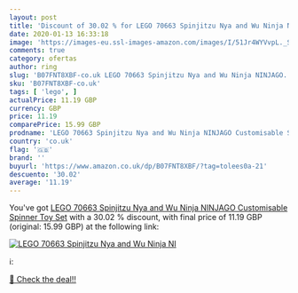 ```yaml
---
layout: post
title: 'Discount of 30.02 % for LEGO 70663 Spinjitzu Nya and Wu Ninja NI'
date: 2020-01-13 16:33:18
image: 'https://images-eu.ssl-images-amazon.com/images/I/51Jr4WYVvpL._SL400_.jpg'
comments: true
category: ofertas
author: ring
slug: 'B07FNT8XBF-co.uk LEGO 70663 Spinjitzu Nya and Wu Ninja NINJAGO...'
sku: 'B07FNT8XBF-co.uk'
tags: [ 'lego', ]
actualPrice: 11.19 GBP
currency: GBP
price: 11.19
comparePrice: 15.99 GBP
prodname: 'LEGO 70663 Spinjitzu Nya and Wu Ninja NINJAGO Customisable Spinner Toy Set'
country: 'co.uk'
flag: '🇬🇧'
brand: ''
buyurl: 'https://www.amazon.co.uk/dp/B07FNT8XBF/?tag=tolees0a-21'
descuento: '30.02'
average: '11.19'
---
```


You've got [LEGO 70663 Spinjitzu Nya and Wu Ninja NINJAGO Customisable Spinner Toy Set](https://www.amazon.co.uk/dp/B07FNT8XBF/?tag=tolees0a-21) with a  30.02 % discount, with final price of 11.19 GBP (original: 15.99 GBP) at the following link:

[![LEGO 70663 Spinjitzu Nya and Wu Ninja NI](https://images-eu.ssl-images-amazon.com/images/I/51Jr4WYVvpL._SL400_.jpg)](https://www.amazon.co.uk/dp/B07FNT8XBF/?tag=tolees0a-21)

ℹ️:


[🛒 Check the deal!!](https://www.amazon.co.uk/dp/B07FNT8XBF/?tag=tolees0a-21)

